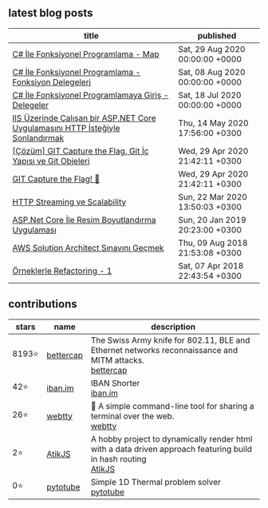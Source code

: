 ## latest blog posts

<!-- blog starts -->
| title | published |
| - | - | 
|[C# İle Fonksiyonel Programlama - Map](https://blog.guneysu.xyz/post/functional-programming-with-csharp-map/) | Sat, 29 Aug 2020 00:00:00 +0000 |
|[C# İle Fonksiyonel Programlama - Fonksiyon Delegeleri](https://blog.guneysu.xyz/post/functional-programming-with-csharp-function-delegates/) | Sat, 08 Aug 2020 00:00:00 +0000 |
|[C# İle Fonksiyonel Programlamaya Giriş - Delegeler](https://blog.guneysu.xyz/post/functional-programming-with-csharp-intro-delegates/) | Sat, 18 Jul 2020 00:00:00 +0000 |
|[IIS Üzerinde Çalışan bir ASP.NET Core Uygulamasını HTTP İsteğiyle Sonlandırmak](https://blog.guneysu.xyz/post/stopping-aspnetcore-web-via-http/) | Thu, 14 May 2020 17:56:00 +0300 |
|[[Çözüm] GIT Capture the Flag, Git İç Yapısı ve Git Objeleri](https://blog.guneysu.xyz/post/odulsuz-git-ctf-yarismasi-cozum/) | Wed, 29 Apr 2020 21:42:11 +0300 |
|[GIT Capture the Flag! 🏴](https://blog.guneysu.xyz/post/odulsuz-git-ctf-yarismasi/) | Wed, 29 Apr 2020 21:42:11 +0300 |
|[HTTP Streaming ve Scalability](https://blog.guneysu.xyz/post/http-streaming-asp-net-core/) | Sun, 22 Mar 2020 13:50:03 +0300 |
|[ASP.Net Core İle Resim Boyutlandırma Uygulaması](https://blog.guneysu.xyz/post/aspnet-core-1-image-server/) | Sun, 20 Jan 2019 20:23:00 +0300 |
|[AWS Solution Architect Sınavını Geçmek](https://blog.guneysu.xyz/post/aws-solution-architect-sinavini-gecmek/) | Thu, 09 Aug 2018 21:53:08 +0300 |
|[Örneklerle Refactoring - 1](https://blog.guneysu.xyz/post/orneklerle-refactoring-i/) | Sat, 07 Apr 2018 22:43:54 +0300 |
<!-- blog ends -->

## contributions
<!-- contribs starts -->
| stars | name | description |
| - | - | - |
 8193⭐ | [bettercap](bettercap/bettercap) | The Swiss Army knife for 802.11, BLE and Ethernet networks reconnaissance and MITM attacks.<br>[bettercap](https://www.bettercap.org/)
 42⭐ | [iban.im](monocash/iban.im) | IBAN Shorter<br>[iban.im](https://iban.im)
 26⭐ | [webtty](nickvdyck/webtty) | <g-emoji class="g-emoji" alias="electric_plug" fallback-src="https://github.githubassets.com/images/icons/emoji/unicode/1f50c.png">🔌</g-emoji> A simple command-line tool for sharing a terminal over the web.<br>[webtty]()
 2⭐ | [AtikJS](AhmetHuseyinDOK/AtikJS) | A hobby project to dynamically render html with a data driven approach featuring build in hash routing<br>[AtikJS]()
 0⭐ | [pytotube](guneysus-archieve/pytotube) | Simple 1D Thermal problem solver<br>[pytotube]()
<!-- contribs ends -->
